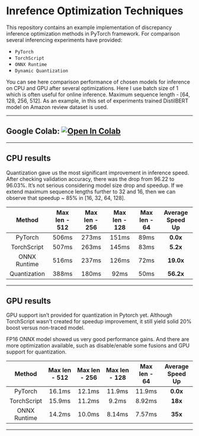 # Inrefence Optimization Techniques
This repository contains an example implementation of discrepancy inference optimization methods in PyTorch framework. For comparison several inferencing experiments have provided: 
   - `PyTorch`
   - `TorchScript`
   - `ONNX Runtime`
   - `Dynamic Quantization`

You can see here comparison performance of chosen models for inference on CPU and GPU after several optimizations. Here I use batch size of 1 which is often useful for online inference. Maximum sequence length - [64, 128, 256, 512]. As an example, in this set of experiments trained DistilBERT model on Amazon review dataset is used.

-----------
## Google Colab:  [![Open In Colab](https://colab.research.google.com/assets/colab-badge.svg)](https://colab.research.google.com/github/grgera/Effective-DL-techniques/Inference-Optimization/blob/main/nlp_inference_optim.ipynb)
-----------
## CPU results
Quantization gave us the most significant improvement in inference speed. After checking validation accuracy, there was the drop from 96.22 to 96.03%. It’s not serious considering model size drop and speedup. If we extend maximum sequence lengths further to 32 and 16, then we can observe that speedup ~ 85% in [16, 32, 64, 128].

| Method | Max len - 512 | Max len - 256 | Max len - 128 | Max len - 64 | Average Speed Up |
| :---:   | :---: | :---: | :---: | :---: | :---: |
| PyTorch | 506ms   | 273ms   |  151ms |  89ms | **0.0x** |
| TorchScript | 507ms  | 263ms   |  145ms | 83ms | **5.2x** |
| ONNX Runtime | 516ms   | 237ms  |  126ms | 72ms | **19.0x** |
| Quantization | 388ms   | 180ms   |  92ms | 50ms | **56.2x** |

---------
## GPU results
GPU support isn’t provided for quantization in Pytorch yet. Although TorchScript wasn't created for speedup improvement, it still yield solid 20% boost versus non-traced model.

FP16 ONNX model showed us very good performance gains. And there are more optimization available, such as disable/enable some fusions and GPU support for quantization.

| Method | Max len - 512 | Max len - 256 | Max len - 128 | Max len - 64 | Average Speed Up |
| :---:   | :---: | :---: | :---: | :---: | :---: |
| PyTorch | 16.1ms   | 12.1ms   |  11.9ms |  11.9ms | **0.0x** |
| TorchScript | 15.9ms  | 11.2ms   |  9.2ms | 8.92ms | **18x** |
| ONNX Runtime | 14.2ms   | 10.0ms  |  8.14ms | 7.57ms | **35x** |

---------
